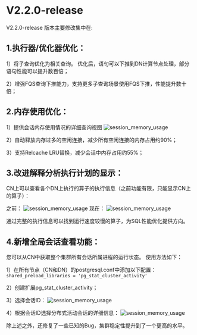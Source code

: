 # V2.2.0-release

V2.2.0-release 版本主要修改集中在:

## 1.执行器/优化器优化：
1）将子查询优化为相关查询。 优化后，语句可以下推到DN计算节点处理，部分语句性能可以提升数百倍；

2）增强FQS查询下推能力，支持更多子查询场景使用FQS下推，性能提升数十倍；

## 2.内存使用优化：
1）提供会话内存使用情况的详细查询视图
![session_memory_usage](images/v2.2.0_session_memory_usage.png)

2）自动释放内存过多的空闲连接，减少所有空闲连接的内存占用约90%；

3）支持Relcache LRU替换，减少会话中内存占用约55%；

## 3.改进解释分析执行计划的显示：
CN上可以查看各个DN上执行的算子的执行信息（之前功能有限，只能显示CN上的算子）：

  之前：
![session_memory_usage](images/v2.2.0_explain_analyze_before.png)
  现在：
![session_memory_usage](images/v2.2.0_explain_analyze_now.png)


通过完整的执行信息可以找到运行速度较慢的算子，为SQL性能优化提供方向。

## 4.新增全局会话查看功能：
您可以从CN中获取整个集群所有会话所属进程的运行状态。 使用方法如下：

1）在所有节点（CN和DN）的postgresql.conf中添加以下配置：
                   ```shared_preload_libraries = 'pg_stat_cluster_activity' ```
                   
2）创建扩展pg\_stat\_cluster\_activity；

3）选择会话ID：
![session_memory_usage](images/v2.2.0_sessionID.png)
  
4）根据会话ID选择分布式活动会话的详细信息：
![session_memory_usage](images/v2.2.0_active_session.png)

 
除上述之外，还修复了一些已知的Bug，集群稳定性提升到了一个更高的水平。